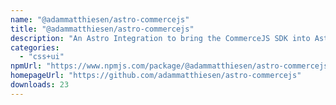 ```yaml
---
name: "@adammatthiesen/astro-commercejs"
title: "@adammatthiesen/astro-commercejs"
description: "An Astro Integration to bring the CommerceJS SDK into Astro snap in package."
categories:
  - "css+ui"
npmUrl: "https://www.npmjs.com/package/@adammatthiesen/astro-commercejs"
homepageUrl: "https://github.com/adammatthiesen/astro-commercejs"
downloads: 23
---
```


